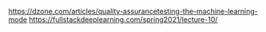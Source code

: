 https://dzone.com/articles/quality-assurancetesting-the-machine-learning-mode
https://fullstackdeeplearning.com/spring2021/lecture-10/
